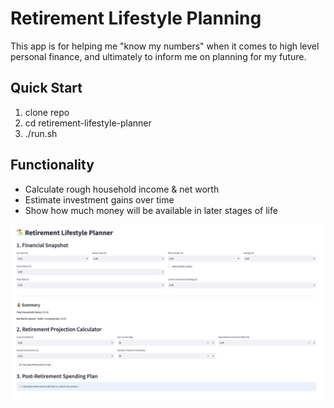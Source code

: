 # Retirement Lifestyle Planning

This app is for helping me "know my numbers" when it comes to high level personal finance, and ultimately to inform me on planning for my future.

## Quick Start 

1. clone repo
2. cd retirement-lifestyle-planner
3. ./run.sh

## Functionality

- Calculate rough household income & net worth 
- Estimate investment gains over time
- Show how much money will be available in later stages of life

![web_ui_screenshot](<ui_screenshot.png>)